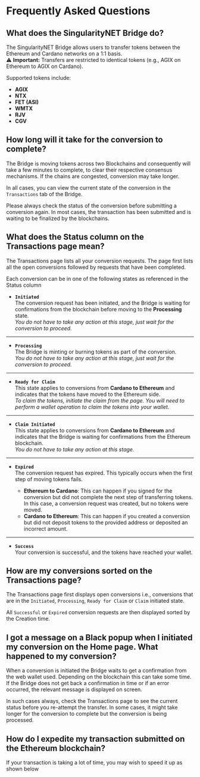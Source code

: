 # Frequently Asked Questions

## What does the SingularityNET Bridge do?

The SingularityNET Bridge allows users to transfer tokens between the Ethereum and Cardano networks on a 1:1 basis.  
⚠️ **Important:** Transfers are restricted to identical tokens (e.g., AGIX on Ethereum to AGIX on Cardano).  

Supported tokens include:  

- **AGIX**  
- **NTX**  
- **FET (ASI)**  
- **WMTX**  
- **RJV**  
- **CGV**  

## How long will it take for the conversion to complete?

The Bridge is moving tokens across two Blockchains and consequently will take a few minutes to complete, to clear their respective consensus mechanisms. If the chains are congested, conversion may take longer.

In all cases, you can view the current state of the conversion in the `Transactions` tab of the Bridge.

Please always check the status of the conversion before submitting a conversion again. In most cases, the transaction has been submitted and is waiting to be finalized by the blockchains.

## What does the Status column on the Transactions page mean?

The Transactions page lists all your conversion requests. The page first lists all the open conversions followed by requests that have been completed.

Each conversion can be in one of the following states as referenced in the Status column

- **`Initiated`**  
  The conversion request has been initiated, and the Bridge is waiting for confirmations from the blockchain before moving to the **Processing** state.  
  _You do not have to take any action at this stage, just wait for the conversion to proceed._

---

- **`Processing`**  
  The Bridge is minting or burning tokens as part of the conversion.  
  _You do not have to take any action at this stage, just wait for the conversion to proceed._

---

- **`Ready for Claim`**  
  This state applies to conversions from **Cardano to Ethereum** and indicates that the tokens have moved to the Ethereum side.  
  _To claim the tokens, initiate the claim from the page. You will need to perform a wallet operation to claim the tokens into your wallet._

---

- **`Claim Initiated`**  
  This state applies to conversions from **Cardano to Ethereum** and indicates that the Bridge is waiting for confirmations from the Ethereum blockchain.  
  _You do not have to take any action at this stage._

---

- **`Expired`**  
  The conversion request has expired. This typically occurs when the first step of moving tokens fails.  

  - **Ethereum to Cardano**: This can happen if you signed for the conversion but did not complete the next step of transferring tokens. In this case, a conversion request was created, but no tokens were moved.  
  - **Cardano to Ethereum**: This can happen if you created a conversion but did not deposit tokens to the provided address or deposited an incorrect amount.

---

- **`Success`**  
  Your conversion is successful, and the tokens have reached your wallet.

## How are my conversions sorted on the Transactions page?

The Transactions page first displays open conversions i.e., conversions that are in the `Initiated`, `Processing`, `Ready for Claim` or `Claim` initiated state.

All `Successful` or `Expired` conversion requests are then displayed sorted by the Creation time.

## I got a message on a Black popup when I initiated my conversion on the Home page. What happened to my conversion?

When a conversion is initiated the Bridge waits to get a confirmation from the web wallet used. Depending on the blockchain this can take some time. If the Bridge does not get back a confirmation in time or if an error occurred, the relevant message is displayed on screen. 

In such cases always, check the Transactions page to see the current status before you re-attempt the transfer. In some cases, it might take longer for the conversion to complete but the conversion is being processed.

## How do I expedite my transaction submitted on the Ethereum blockchain?

If your transaction is taking a lot of time, you may wish to speed it up as shown below 

<ImageViewer src="/assets/images/products/Bridge/faq.webp" alt="faq"/>
